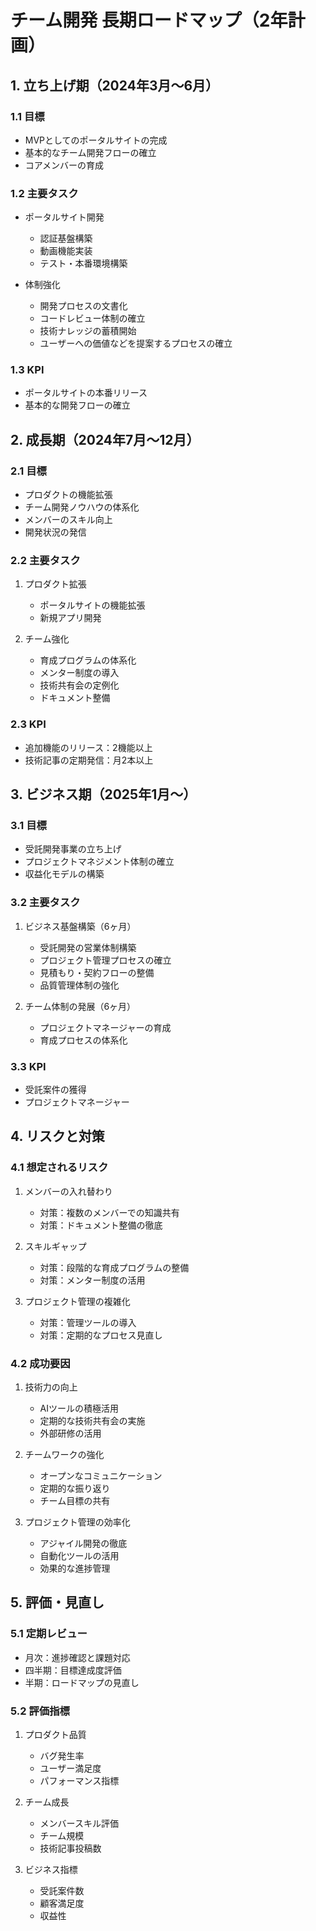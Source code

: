 # チーム開発 長期ロードマップ（2年計画）

## 1. 立ち上げ期（2024年3月～6月）

### 1.1 目標
* MVPとしてのポータルサイトの完成
* 基本的なチーム開発フローの確立
* コアメンバーの育成

### 1.2 主要タスク
* ポータルサイト開発
   * 認証基盤構築
   * 動画機能実装
   * テスト・本番環境構築

* 体制強化
   * 開発プロセスの文書化
   * コードレビュー体制の確立
   * 技術ナレッジの蓄積開始
   * ユーザーへの価値などを提案するプロセスの確立

### 1.3 KPI
* ポータルサイトの本番リリース
* 基本的な開発フローの確立

## 2. 成長期（2024年7月～12月）

### 2.1 目標
* プロダクトの機能拡張
* チーム開発ノウハウの体系化
* メンバーのスキル向上
* 開発状況の発信

### 2.2 主要タスク
1. プロダクト拡張
   * ポータルサイトの機能拡張
   * 新規アプリ開発

2. チーム強化
   * 育成プログラムの体系化
   * メンター制度の導入
   * 技術共有会の定例化
   * ドキュメント整備

### 2.3 KPI
* 追加機能のリリース：2機能以上
* 技術記事の定期発信：月2本以上

## 3. ビジネス期（2025年1月～）

### 3.1 目標
* 受託開発事業の立ち上げ
* プロジェクトマネジメント体制の確立
* 収益化モデルの構築

### 3.2 主要タスク
1. ビジネス基盤構築（6ヶ月）
   * 受託開発の営業体制構築
   * プロジェクト管理プロセスの確立
   * 見積もり・契約フローの整備
   * 品質管理体制の強化

2. チーム体制の発展（6ヶ月）
   * プロジェクトマネージャーの育成
   * 育成プロセスの体系化

### 3.3 KPI
* 受託案件の獲得
* プロジェクトマネージャー

## 4. リスクと対策

### 4.1 想定されるリスク
1. メンバーの入れ替わり
   * 対策：複数のメンバーでの知識共有
   * 対策：ドキュメント整備の徹底

2. スキルギャップ
   * 対策：段階的な育成プログラムの整備
   * 対策：メンター制度の活用

3. プロジェクト管理の複雑化
   * 対策：管理ツールの導入
   * 対策：定期的なプロセス見直し

### 4.2 成功要因
1. 技術力の向上
   * AIツールの積極活用
   * 定期的な技術共有会の実施
   * 外部研修の活用

2. チームワークの強化
   * オープンなコミュニケーション
   * 定期的な振り返り
   * チーム目標の共有

3. プロジェクト管理の効率化
   * アジャイル開発の徹底
   * 自動化ツールの活用
   * 効果的な進捗管理

## 5. 評価・見直し

### 5.1 定期レビュー
* 月次：進捗確認と課題対応
* 四半期：目標達成度評価
* 半期：ロードマップの見直し

### 5.2 評価指標
1. プロダクト品質
   * バグ発生率
   * ユーザー満足度
   * パフォーマンス指標

2. チーム成長
   * メンバースキル評価
   * チーム規模
   * 技術記事投稿数

3. ビジネス指標
   * 受託案件数
   * 顧客満足度
   * 収益性